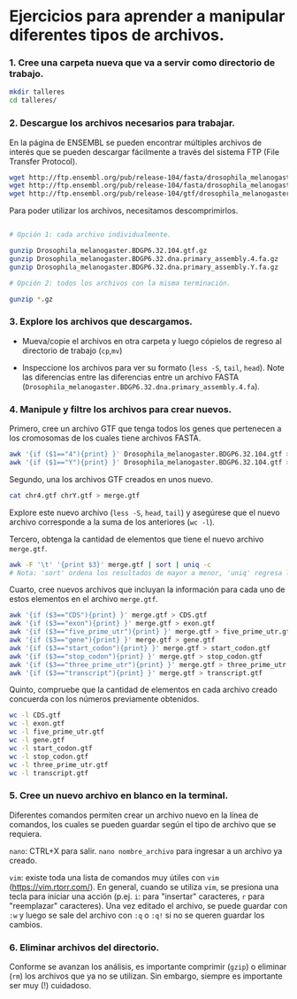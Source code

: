 # Ejercicios para aprender a manipular diferentes tipos de archivos.

### 1. Cree una carpeta nueva que va a servir como directorio de trabajo.
```bash
mkdir talleres
cd talleres/
```

### 2. Descargue los archivos necesarios para trabajar.

En la página de ENSEMBL se pueden encontrar múltiples archivos de interés que se pueden descargar fácilmente a través del sistema FTP (File Transfer Protocol).

```bash
wget http://ftp.ensembl.org/pub/release-104/fasta/drosophila_melanogaster/dna/Drosophila_melanogaster.BDGP6.32.dna.primary_assembly.4.fa.gz
wget http://ftp.ensembl.org/pub/release-104/fasta/drosophila_melanogaster/dna/Drosophila_melanogaster.BDGP6.32.dna.primary_assembly.Y.fa.gz
wget http://ftp.ensembl.org/pub/release-104/gtf/drosophila_melanogaster/Drosophila_melanogaster.BDGP6.32.104.gtf.gz
```

Para poder utilizar los archivos, necesitamos descomprimirlos.

```bash

# Opción 1: cada archivo individualmente.

gunzip Drosophila_melanogaster.BDGP6.32.104.gtf.gz
gunzip Drosophila_melanogaster.BDGP6.32.dna.primary_assembly.4.fa.gz
gunzip Drosophila_melanogaster.BDGP6.32.dna.primary_assembly.Y.fa.gz

# Opción 2: todos los archivos con la misma terminación.

gunzip *.gz
```

### 3. Explore los archivos que descargamos.

- Mueva/copie el archivos en otra carpeta y luego cópielos de regreso al directorio de trabajo (```cp```,```mv```)

- Inspeccione los archivos para ver su formato (```less -S```, ```tail```, ```head```). Note las diferencias entre las diferencias entre un archivo FASTA (```Drosophila_melanogaster.BDGP6.32.dna.primary_assembly.4.fa```).


### 4. Manipule y filtre los archivos para crear nuevos.

Primero, cree un archivo GTF que tenga todos los genes que pertenecen a los cromosomas de los cuales tiene archivos FASTA.

```bash
awk '{if ($1=="4"){print} }' Drosophila_melanogaster.BDGP6.32.104.gtf > chr4.gtf
awk '{if ($1=="Y"){print} }' Drosophila_melanogaster.BDGP6.32.104.gtf > chrY.gtf
```

Segundo, una los archivos GTF creados en unos nuevo.

```bash
cat chr4.gtf chrY.gtf > merge.gtf
```

Explore este nuevo archivo (```less -S```, ```head```, ```tail```) y asegúrese que el nuevo archivo corresponde a la suma de los anteriores (```wc -l```).

Tercero, obtenga la cantidad de elementos que tiene el nuevo archivo ```merge.gtf```.

```bash
awk -F '\t' '{print $3}' merge.gtf | sort | uniq -c
# Nota: 'sort' ordena los resultados de mayor a menor, 'uniq' regresa las líneas únicas, 'uniq -c' cuenta las líneas únicas.
```

Cuarto, cree nuevos archivos que incluyan la información para cada uno de estos elementos en el archivo ```merge.gtf```.

```bash
awk '{if ($3=="CDS"){print} }' merge.gtf > CDS.gtf
awk '{if ($3=="exon"){print} }' merge.gtf > exon.gtf
awk '{if ($3=="five_prime_utr"){print} }' merge.gtf > five_prime_utr.gtf
awk '{if ($3=="gene"){print} }' merge.gtf > gene.gtf
awk '{if ($3=="start_codon"){print} }' merge.gtf > start_codon.gtf
awk '{if ($3=="stop_codon"){print} }' merge.gtf > stop_codon.gtf
awk '{if ($3=="three_prime_utr"){print} }' merge.gtf > three_prime_utr.gtf
awk '{if ($3=="transcript"){print} }' merge.gtf > transcript.gtf
```

Quinto, compruebe que la cantidad de elementos en cada archivo creado concuerda con los números previamente obtenidos.

```bash
wc -l CDS.gtf
wc -l exon.gtf
wc -l five_prime_utr.gtf
wc -l gene.gtf
wc -l start_codon.gtf
wc -l stop_codon.gtf
wc -l three_prime_utr.gtf
wc -l transcript.gtf
```

### 5. Cree un nuevo archivo en blanco en la terminal.

Diferentes comandos permiten crear un archivo nuevo en la línea de comandos, los cuales se pueden guardar según el tipo de archivo que se requiera.

```nano```: CTRL+X para salir. ```nano nombre_archivo``` para ingresar a un archivo ya creado.

```vim```: existe toda una lista de comandos muy útiles con ```vim``` (https://vim.rtorr.com/). En general, cuando se utiliza ```vim```, se presiona una tecla para iniciar una acción (p.ej. ```i```: para "insertar" caracteres, ```r``` para "reemplazar" caracteres). Una vez editado el archivo, se puede guardar con ```:w``` y luego se sale del archivo con ```:q``` o ```:q!``` si no se queren guardar los cambios.


### 6. Eliminar archivos del directorio.

Conforme se avanzan los análisis, es importante comprimir (```gzip```) o eliminar (```rm```) los archivos que ya no se utilizan. Sin embargo, siempre es importante ser muy (!) cuidadoso.
